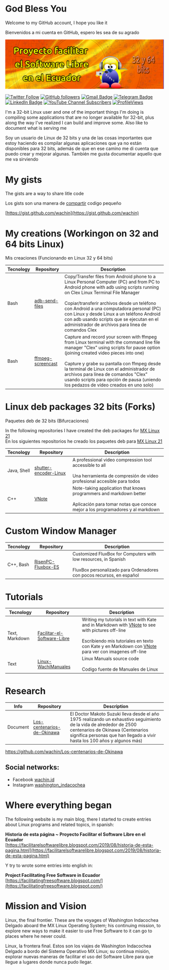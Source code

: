 # God Bless You
Welcome to my GitHub account, I hope you like it

Bienvenidos a mi cuenta en GitHub, espero les sea de su agrado

![](vx_images/20544300826596.png)

[![Twitter Follow](https://img.shields.io/twitter/follow/wachin_id?style=social)](https://twitter.com/intent/follow?screen_name=wachin_id)
[![GitHub followers](https://img.shields.io/github/followers/wachin?label=Follow&style=social)](https://github.com/wachin/?tab=follow)
[![Gmail Badge](https://img.shields.io/badge/-wachin.id@gmail.com-c14438?style=social&logo=Gmail&logoColor=red&link=mailto:wachin.id@gmail.com)](mailto:wachin.id@gmail.com)
[![Telegram Badge](https://img.shields.io/badge/-Telegram-c14438?style=social&logo=Telegram&logoColor=red&link=https://t.me/pfsle)](https://t.me/pfslee)
[![LinkedIn Badge](https://img.shields.io/badge/-LinkedIn-blue?style=social&logo=Linkedin&logoColor=blue&link=https://www.linkedin.com/in/wachin/)](https://www.linkedin.com/in/wachin/)
[![YouTube Channel Subscribers](https://img.shields.io/youtube/channel/subscribers/UC3iYPG22R0QXL5pF2ssDUmw?style=social)](https://www.youtube.com/channel/UC3iYPG22R0QXL5pF2ssDUmw)
[![ProfileViews](https://komarev.com/ghpvc/?username=wachin&color=red&style=flat)](https://komarev.com/ghpvc/?username=wachin)

I'm a 32-bit Linux user and one of the important things I'm doing is compiling some applications that are no longer available for 32-bit, plus along the way I've realized I can build and improve some. Also like to document what is serving me

Soy un usuario de Linux de 32 bits y una de las cosas importantes que estoy haciendo es compilar algunas aplicaciones que ya no están disponibles para 32 bits, además de que en ese camino me di cuenta que puedo crear y mejorar algunas. También me gusta documentar aquello que me va sirviendo

# My gists
The gists are a way to share litle code

Los gists son una manera de [compartir](https://gist.github.com/renatojobal/cebf28c1f7d941f18aa7129074c5ac2d) codigo pequeño

[https://gist.github.com/wachin](https://gist.github.com/wachin)


# My creations (Workingon on 32 and 64 bits Linux)
Mis creaciones (Funcionando en Linux 32 y 64 bits)

|  Tecnology  |                                      Repository                                      |                                                                                                                                                                                                          Description                                                                                                                                                                                                           |
| ----------- | ------------------------------------------------------------------------------------ | ------------------------------------------------------------------------------------------------------------------------------------------------------------------------------------------------------------------------------------------------------------------------------------------------------------------------------------------------------------------------------------------------------------------------------ |
| Bash        | [adb-send-files](https://github.com/wachin/adb-send-files)                           | Copy/Transfer files from Android phone to a Linux Personal Computer (PC) and from PC to Android phone with adb using scripts running on Clex Linux Terminal File Manager <br/> <br/> Copiar/transferir archivos desde un teléfono con Android a una computadora personal (PC) con Linux y desde Linux a un teléfono Android con adb usando scripts que se ejecutan en el administrador de archivos para linea de comandos Clex |
| Bash        | [ffmpeg-screencast](https://github.com/wachin/ffmpeg-screencast)                     | Capture and record your screen with ffmpeg from Linux terminal with the command line file manager "Clex" using scripts for pause option (joining created video pieces into one) <br/> <br/> Capture y grabe su pantalla con ffmpeg desde la terminal de Linux con el administrador de archivos para línea de comandos "Clex" usando scripts para opción de pausa (uniendo los pedazos de vídeo creados en uno solo)            |                                                                                                                                                                 |


# Linux deb packages 32 bits (Forks) 
Paquetes deb de 32 bits (Bifurcaciones)

In the following repositories I have created the deb packages for [MX Linux 21](https://mxlinux.org/)  
En los siguientes repositorios he creado los paquetes deb para [MX Linux 21](https://mxlinux.org/)  

|  Tecnology  |                                Repository                                |                                                                          Description                                                                          |
| ----------- | ------------------------------------------------------------------------ | ------------------------------------------------------------------------------------------------------------------------------------------------------------- |
| Java, Shell | [shutter-encoder-Linux](https://github.com/wachin/shutter-encoder-Linux) | A professional video compression tool accessible to all <br/> <br/> Una herramienta de compresión de video profesional accesible para todos                   |
| C++         | [VNote](https://github.com/wachin/vnote-fork)                            | Note-taking application that knows programmers and markdown better <br/> <br/> Aplicación para tomar notas que conoce mejor a los programadores y al markdown |


# Custom Window Manager 
|  Tecnology  |                                      Repository                                      |                                                                                                                                                                                                          Description                                                                                                                                                                                                           |
| ----------- | ------------------------------------------------------------------------------------ | ------------------------------------------------------------------------------------------------------------------------------------------------------------------------------------------------------------------------------------------------------------------------------------------------------------------------------------------------------------------------------------------------------------------------------ |
| C++, Bash   | [RisenPC-Fluxbox-ES](https://github.com/wachin/RisenPC-Fluxbox-ES)                   | Customized FluxBox for Computers with low resources, in Spanish <br/> <br/> FluxBox personalizado para Ordenadores con pocos recursos, en español                                                                                                                                                                                                                                                                              |


# Tutorials
|  Tecnology     |                                      Repository                                      |                                                                                                                                                                                                          Description                                                                                                                                                                                                        |
| -------------- | ------------------------------------------------------------------------------------ | --------------------------------------------------------------------------------------------------------------------------------------------------------------------------------------------------------------------------------------------------------------------------------------------------------------------------------------------------------------------------------------------------------------------------- |
| Text, Markdown | [Facilitar-el-Software-Libre](https://github.com/wachin/Facilitar-el-Software-Libre) | Writing my tutorials in text with Kate and in Markdown with [VNote](https://github.com/wachin/vnote) to see with pictures off-line <br/> <br/> Escribiendo mis tutoriales en texto con Kate y en Markdown con [VNote](https://github.com/wachin/vnote) para ver con imagenes off-line                                                                                                                                       |                                                                                                                                                              |
| Text           | [Linux-WachiManuales](https://github.com/wachin/Linux-WachiManuales)                 | Linux Manuals source code <br/> <br/> Codigo fuente de Manuales de Linux                                                                                                                                                                                                                                                                                                                                                    |

# Research
|  Info     |                                      Repository                                    |                                                                                                                                                                                                          Description                                                                        |
| --------- | ---------------------------------------------------------------------------------- | ------------------------------------------------------------------------------------------------------------------------------------------------------------------------------------------------------------------------------------------------------------------------------------------- |
| Document  | [Los-centenarios-de-Okinawa](https://github.com/wachin/Los-centenarios-de-Okinawa) | El Doctor Makoto Suzuki lleva desde el año 1975 realizando un exhaustivo seguimiento de la vida de alrededor de 2500 centenarios de Okinawa (Centenarios significa personas que han llegado a vivir hasta los 100 años y algunos más)                                                       |



https://github.com/wachin/Los-centenarios-de-Okinawa


## Social networks: 
- Facebook [wachin.id](https://www.facebook.com/wachin.id)  
- Instagram [washington_indacochea](https://www.instagram.com/washington_indacochea/)  

# Where everything began
The following website is my main blog, there I started to create entries about Linux programs and related topics, in spanish:

**Historia de esta página ~ Proyecto Facilitar el Software Libre en el Ecuador**  
[https://facilitarelsoftwarelibre.blogspot.com/2019/08/historia-de-esta-pagina.html](https://facilitarelsoftwarelibre.blogspot.com/2019/08/historia-de-esta-pagina.html)

Y try to wrote some entries into english in:

**Project Facilitating Free Software in Ecuador**  
[https://facilitatingfreesoftware.blogspot.com/](https://facilitatingfreesoftware.blogspot.com/)

# Mission and Vision
Linux, the final frontier. These are the voyages of Washington Indacochea Delgado aboard the MX Linux Operating System; his continuing mission, to explore new ways to make it easier to use Free Software to it can go to places where he never could.

Linux, la frontera final. Estos son los viajes de Washington Indacochea Delgado a bordo del Sistema Operativo MX Linux; su continua misión, explorar nuevas maneras de facilitar el uso del Software Libre para que llegue a lugares donde nunca pudo llegar.





